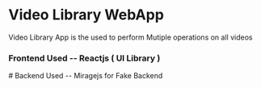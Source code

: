 # Video Library WebApp 
 Video Library App is the used to perform Mutiple  operations on all videos  

 <h3> Frontend Used -- Reactjs (  UI  Library ) </h3> 
 # Backend Used  -- Miragejs for Fake Backend 
